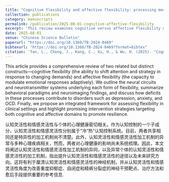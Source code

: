 ```yaml
---
title: "Cognitive flexibility and affective flexibility: processing mechanisms and impact on mental health"
collection: publications
category: manuscripts
permalink: /publication/2025-08-01-cognitive-affective-flexibility
excerpt: 'This review examines cognitive versus affective flexibility mechanisms and their differential influences on resilience and vulnerability to mental health disorders.'
date: 2025-08-01
venue: "Chinese Science Bulletin"
paperurl: "https://doi.org/10.1360/TB-2024-0469"
bibtexurl: "https://doi.org/10.1360/TB-2024-0469?format=bibtex"
citation: 'Tan, L., Cheng, J., Kang, C., Xu, H., & Wu, H. (2025). "Cognitive flexibility and affective flexibility: processing mechanisms and impact on mental health." Chinese Science Bulletin, 70(8), 1005–1017. doi:10.1360/TB-2024-0469'
---
```

This article provides a comprehensive review of two related but distinct constructs—cognitive flexibility (the ability to shift attention and strategy in response to changing demands) and affective flexibility (the capacity to modulate emotional responses adaptively). We outline the neural circuits and neurotransmitter systems underlying each form of flexibility, summarize behavioral paradigms and neuroimaging findings, and discuss how deficits in these processes contribute to disorders such as depression, anxiety, and OCD. Finally, we propose an integrated framework for assessing flexibility in clinical settings and highlight promising intervention strategies targeting both cognitive and affective domains to promote resilience. 

认知灵活性和情感灵洁性与个体的心理健康密切相关。作为认知控制的一个子成分，认知灵活性和情感灵活性分别属于“冷“热”认知控制系统。目前，两者共享相同还是特异性的加工机制尚不清楚。此外，认知灵活性和情感灵活性加工机制的异常与多种心理疾病相关，然而，两者对心理健康的影响尚未系统梳理。因此，本文将阐述认知灵活性和情感灵活性加工机制的异同，以及异常个体的认知灵活性和情感灵活性的加工机制，指出提升认知灵活性和情感灵活性的途径以及未来研究方向。这将有利于厘清认知灵活性和情感灵活性的神经机制，并从认知灵活性和情感灵活性角度为改善重度抑郁症、自闭症和精裤分裂症的神经干预靶点、治疗方法和愈后手段提供重要的参考信息.